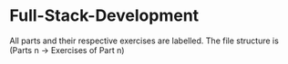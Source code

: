 # Full-Stack-Development

All parts and their respective exercises are labelled. The file structure is (Parts n -> Exercises of Part n)